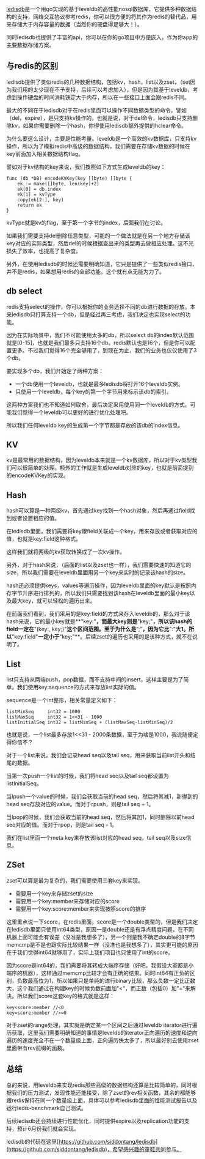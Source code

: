 [ledisdb](https://github.com/siddontang/ledisdb)是一个用go实现的基于leveldb的高性能nosql数据库，它提供多种数据结构的支持，网络交互协议参考redis，你可以很方便的将其作为redis的替代品，用来存储大于内存容量的数据（当然你的硬盘得足够大！）。

同时ledisdb也提供了丰富的api，你可以在你的go项目中方便嵌入，作为你app的主要数据存储方案。

## 与redis的区别

ledisdb提供了类似redis的几种数据结构，包括kv，hash，list以及zset，（set因为我们用的太少现在不予支持，后续可以考虑加入），但是因为其基于leveldb，考虑到操作硬盘的时间消耗铁定大于内存，所以在一些接口上面会跟redis不同。

最大的不同在于ledisdb对于在redis里面可以操作不同数据类型的命令，譬如（del，expire），是只支持kv操作的。也就是说，对于del命令，ledisdb只支持删除kv，如果你需要删除一个hash，你得使用ledisdb额外提供的hclear命令。

为什么要这么设计，主要是性能考量。leveldb是一个高效的kv数据库，只支持kv操作，所以为了模拟redis中高级的数据结构，我们需要在存储kv数据的时候在key前面加入相关数据结构flag。

譬如对于kv结构的key来说，我们按照如下方式生成leveldb的key：

    func (db *DB) encodeKVKey(key []byte) []byte {
        ek := make([]byte, len(key)+2)
        ek[0] = db.index
        ek[1] = kvType
        copy(ek[2:], key)
        return ek
    }
    
kvType就是kv的flag，至于第一个字节的index，后面我们在讨论。   

如果我们需要支持del删除任意类型，可能的一个做法就是在另一个地方存储该key对应的实际类型，然后del的时候根据查出来的类型再去做相应处理。这不光损失了效率，也提高了复杂度。

另外，在使用ledisdb的时候还需要明确知道，它只是提供了一些类似redis接口，并不是redis，如果想用redis的全部功能，这个就有点无能为力了。

## db select

redis支持select的操作，你可以根据你的业务选择不同的db进行数据的存放。本来ledisdb只打算支持一个db，但是经过再三考虑，我们决定也实现select的功能。

因为在实际场景中，我们不可能使用太多的db，所以select db的index默认范围就是[0-15]，也就是我们最多只支持16个db。redis默认也是16个，但是你可以配置更多。不过我们觉得16个完全够用了，到现在为止，我们的业务也仅仅使用了3个db。

要实现多个db，我们开始定了两种方案：

- 一个db使用一个leveldb，也就是最多ledisdb将打开16个leveldb实例。
- 只使用一个leveldb，每个key的第一个字节用来标示该db的索引。

这两种方案我们也不知道如何取舍，最后决定采用使用同一个leveldb的方式。可能我们觉得一个leveldb可以更好的进行优化处理吧。

所以我们任何leveldb key的生成第一个字节都是存放的该db的index信息。

## KV

kv是最常用的数据结构，因为leveldb本来就是一个kv数据库，所以对于kv类型我们可以很简单的处理。额外的工作就是生成leveldb对应的key，也就是前面提到的encodeKVKey的实现。


## Hash

hash可以算是一种两级kv，首先通过key找到一个hash对象，然后再通过field找到或者设置相应的值。

在ledisdb里面，我们需要将key跟field关联成一个key，用来存放或者获取对应的值，也就是key:field这种格式。
 
这样我们就将两级的kv获取转换成了一次kv操作。

另外，对于hash来说，（后面的list以及zset也一样），我们需要快速的知道它的size，所以我们需要在leveldb里面用另一个key来实时的记录该hash的size。
    
hash还必须提供keys，values等遍历操作，因为leveldb里面的key默认是按照内存字节升序进行排列的，所以我们只需要找到该hash在leveldb里面的最小key以及最大key，就可以轻松的遍历出来。

在前面我们看到，我们采用的是key:field的方式来存入leveldb的，那么对于该hash来说，它的最小key就是**"key:"**，而最大key则是**"key;"**，所以该hash的field一定在**"(key:, key;)"**这个区间范围。至于为什么是**“;”**，因为它比**":"**大1。所以**"key:field"**一定小于**"key;"**。后续zset的遍历也采用的是该种方式，就不在说明了。

## List

list只支持从两端push，pop数据，而不支持中间的insert，这样主要是为了简单。我们使用key:sequence的方式来存放list实际的值。

sequence是一个int整形，相关常量定义如下：

    listMinSeq     int32 = 1000
    listMaxSeq     int32 = 1<<31 - 1000
    listInitialSeq int32 = listMinSeq + (listMaxSeq-listMinSeq)/2

也就是说，一个list最多存放1<<31 - 2000条数据，至于为啥是1000，我说随便定得你信不？

对于一个list来说，我们会记录head seq以及tail seq，用来获取当前list开头和结尾的数据。

当第一次push一个list的时候，我们将head seq以及tail seq都设置为listInitialSeq。

当lpush一个value的时候，我们会获取当前的head seq，然后将其减1，新得到的head seq存放对应的value。而对于rpush，则是tail seq + 1。

当lpop的时候，我们会获取当前的head seq，然后将其加1，同时删除以前head seq对应的值。而对于rpop，则是tail seq - 1。

我们在list里面一个meta key来存放该list对应的head seq，tail seq以及size信息。

## ZSet

zset可以算是最为复杂的，我们需要使用三套key来实现。

- 需要用一个key来存储zset的size
- 需要用一个key:member来存储对应的score
- 需要用一个key:score:member来实现按照score的排序

这里重点说一下score，在redis里面，score是一个double类型的，但是我们决定在ledisdb里面只使用int64类型，原因一是double还是有浮点精度问题，在不同机器上面可能会有误差（没准是我想多了），另一个则是我不确定double的8字节memcmp是不是也跟实际比较结果一样（没准也是我想多了），其实更可能的原因在于我们觉得int64就够用了，实际上我们项目也只使用了int的score。

因为score是int64的，我们需要将其转成大端序存储（好吧，我假设大家都是小端序的机器），这样通过memcmp比较才会有正确的结果。同时int64有正负的区别，负数最高位为1，所以如果只是单纯的进行binary比较，那么负数一定比正数大，这个我们通过在构建key的时候负数前面加"<"，而正数（包括0）加"="来解决。所以我们score这套key的格式就是这样：

    key<score:member //<0
    key=score:member //>=0
    
对于zset的range处理，其实就是确定某一个区间之后通过leveldb iterator进行遍历获取，这里我们需要明确知道的事情是leveldb的iterator正向遍历的速度和逆向遍历的速度完全不在一个数量级上面，正向遍历快太多了，所以最好别去使用zset里面带有rev前缀的函数。

## 总结

总的来说，用leveldb来实现redis那些高级的数据结构还算是比较简单的，同时根据我们的压力测试，发现性能还能接受，除了zset的rev相关函数，其余的都能够跟redis保持在同一个数量级上面，具体可以参考ledisdb里面的性能测试报告以及运行ledis-benchmark自己测试。

后续ledisdb还会持续进行性能优化，同时提供expire以及replication功能的支持，预计6月份我们就会实现。

ledisdb的代码在这里[https://github.com/siddontang/ledisdb](https://github.com/siddontang/ledisdb)，希望感兴趣的童鞋共同参与。